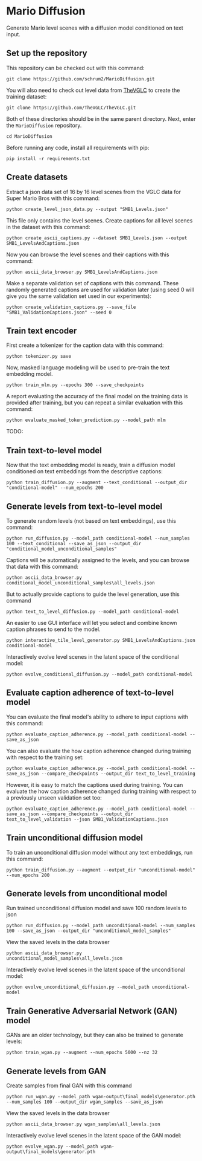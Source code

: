 # Mario Diffusion

Generate Mario level scenes with a diffusion model conditioned on text input.

## Set up the repository

This repository can be checked out with this command:
```
git clone https://github.com/schrum2/MarioDiffusion.git
```
You will also need to check out level data from [TheVGLC](https://github.com/TheVGLC/TheVGLC) to create the training dataset:
```
git clone https://github.com/TheVGLC/TheVGLC.git
```
Both of these directories should be in the same parent directory. Next, enter the `MarioDiffusion` repository.
```
cd MarioDiffusion
```
Before running any code, install all requirements with pip:
```
pip install -r requirements.txt
```

## Create datasets

Extract a json data set of 16 by 16 level scenes from the VGLC data for Super Mario Bros with this command:
```
python create_level_json_data.py --output "SMB1_Levels.json"
```
This file only contains the level scenes. Create captions for all level scenes in the dataset with this command:
```
python create_ascii_captions.py --dataset SMB1_Levels.json --output SMB1_LevelsAndCaptions.json
```
Now you can browse the level scenes and their captions with this command:
```
python ascii_data_browser.py SMB1_LevelsAndCaptions.json 
```
Make a separate validation set of captions with this command. These randomly generated captions are used for validation later (using seed 0 will give you the same validation set used in our experiments):
```
python create_validation_captions.py --save_file "SMB1_ValidationCaptions.json" --seed 0
```

## Train text encoder

First create a tokenizer for the caption data with this command:
```
python tokenizer.py save
```
Now, masked language modeling will be used to pre-train the text embedding model.
```
python train_mlm.py --epochs 300 --save_checkpoints
```
A report evaluating the accuracy of the final model on the training data is provided after training, but you can repeat a similar evaluation with this command:
```
python evaluate_masked_token_prediction.py --model_path mlm
```

TODO:


## Train text-to-level model

Now that the text embedding model is ready, train a diffusion model conditioned on text embeddings from the descriptive captions:
```
python train_diffusion.py --augment --text_conditional --output_dir "conditional-model" --num_epochs 200
```

## Generate levels from text-to-level model

To generate random levels (not based on text embeddings), use this command:
```
python run_diffusion.py --model_path conditional-model --num_samples 100 --text_conditional --save_as_json --output_dir "conditional_model_unconditional_samples"
```
Captions will be automatically assigned to the levels, and you can browse that data with this command:
```
python ascii_data_browser.py conditional_model_unconditional_samples\all_levels.json
```
But to actually provide captions to guide the level generation, use this command
```
python text_to_level_diffusion.py --model_path conditional-model
```
An easier to use GUI interface will let you select and combine known caption phrases to send to the model.
```
python interactive_tile_level_generator.py SMB1_LevelsAndCaptions.json conditional-model
```
Interactively evolve level scenes in the latent space of the conditional model:
```
python evolve_conditional_diffusion.py --model_path conditional-model
```

## Evaluate caption adherence of text-to-level model

You can evaluate the final model's ability to adhere to input captions with this command:
```
python evaluate_caption_adherence.py --model_path conditional-model --save_as_json
```
You can also evaluate the how caption adherence changed during training with respect to the training set:
```
python evaluate_caption_adherence.py --model_path conditional-model --save_as_json --compare_checkpoints --output_dir text_to_level_training
```
However, it is easy to match the captions used during training. You can evaluate the how caption adherence changed during training with respect to a previously unseen validation set too:
```
python evaluate_caption_adherence.py --model_path conditional-model --save_as_json --compare_checkpoints --output_dir text_to_level_validation --json SMB1_ValidationCaptions.json 
```

## Train unconditional diffusion model

To train an unconditional diffusion model without any text embeddings, run this command:
```
python train_diffusion.py --augment --output_dir "unconditional-model" --num_epochs 200
```

## Generate levels from unconditional model

Run trained unconditional diffusion model and save 100 random levels to json
```
python run_diffusion.py --model_path unconditional-model --num_samples 100 --save_as_json --output_dir "unconditional_model_samples"
```
View the saved levels in the data browser
```
python ascii_data_browser.py unconditional_model_samples\all_levels.json
```
Interactively evolve level scenes in the latent space of the unconditional model:
```
python evolve_unconditional_diffusion.py --model_path unconditional-model
```

## Train Generative Adversarial Network (GAN) model

GANs are an older technology, but they can also be trained to generate levels:
```
python train_wgan.py --augment --num_epochs 5000 --nz 32
```

## Generate levels from GAN

Create samples from final GAN with this command
```
python run_wgan.py --model_path wgan-output\final_models\generator.pth --num_samples 100 --output_dir wgan_samples --save_as_json
```
View the saved levels in the data browser
```
python ascii_data_browser.py wgan_samples\all_levels.json
```
Interactively evolve level scenes in the latent space of the GAN model:
```
python evolve_wgan.py --model_path wgan-output\final_models\generator.pth
```
